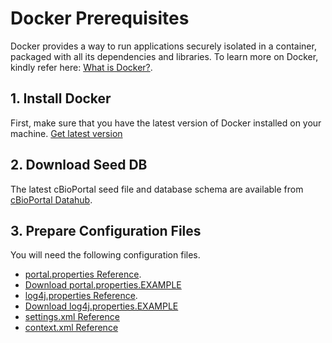 # Docker Prerequisites

Docker provides a way to run applications securely isolated in a container, packaged with all its dependencies and libraries.
To learn more on Docker, kindly refer here: [What is Docker?](https://www.docker.com/what-docker).

## 1. Install Docker

First, make sure that you have the latest version of Docker installed on your machine. [Get latest version](https://www.docker.com/products/overview#/install_the_platform)

## 2. Download Seed DB

The latest cBioPortal seed file and database schema are available from [cBioPortal Datahub](https://github.com/cBioPortal/datahub/tree/master/seedDB).

## 3. Prepare Configuration Files

You will need the following configuration files.

-   [portal.properties Reference](Pre-Build-Steps.md#prepare-property-files).
-   [Download portal.properties.EXAMPLE](../src/main/resources/portal.properties.EXAMPLE)
-   [log4j.properties Reference](Pre-Build-Steps.md#prepare-the-log4jproperties-file).
-   [Download log4j.properties.EXAMPLE](../src/main/resources/log4j.properties.EXAMPLE)
-   [settings.xml Reference](Pre-Build-Steps.md#create-a-maven-settings-file)
-   [context.xml Reference](Deploying.md#set-up-the-database-connection-pool)
